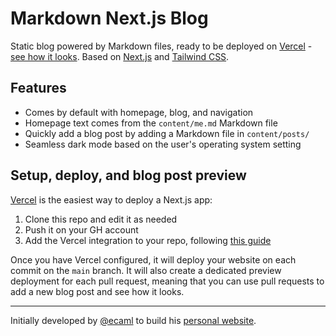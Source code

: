 # Markdown Next.js Blog

Static blog powered by Markdown files, ready to be deployed on [Vercel](https://vercel.com/) - [see how it looks](https://markdown-nextjs-blog.vercel.app/).
Based on [Next.js](https://nextjs.org/) and [Tailwind CSS](https://tailwindcss.com/).

## Features

- Comes by default with homepage, blog, and navigation
- Homepage text comes from the `content/me.md` Markdown file
- Quickly add a blog post by adding a Markdown file in `content/posts/`
- Seamless dark mode based on the user's operating system setting

## Setup, deploy, and blog post preview

[Vercel](https://vercel.com/) is the easiest way to deploy a Next.js app:

1. Clone this repo and edit it as needed
2. Push it on your GH account
3. Add the Vercel integration to your repo, following [this guide](https://vercel.com/guides/deploying-nextjs-with-vercel)

Once you have Vercel configured, it will deploy your website on each commit on the `main` branch. It will also create a dedicated preview deployment for each pull request, meaning that you can use pull requests to add a new blog post and see how it looks.

---

Initially developed by [@ecaml](https://twitter.com/e_caml) to build his [personal website](https://ecamel.me).
